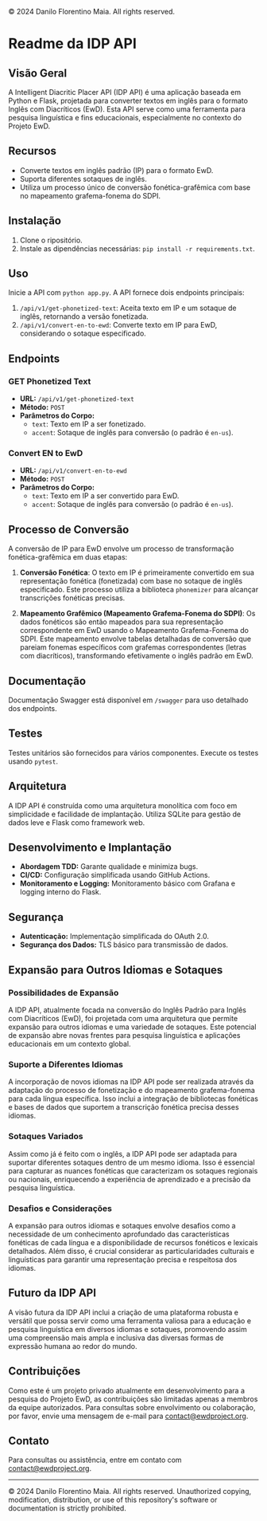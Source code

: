 © 2024 Danilo Florentino Maia. All rights reserved.

# Readme da IDP API

## Visão Geral

A Intelligent Diacritic Placer API (IDP API) é uma aplicação baseada em Python e Flask, projetada para converter textos em inglês para o formato Inglês com Diacríticos (EwD). Esta API serve como uma ferramenta para pesquisa linguística e fins educacionais, especialmente no contexto do Projeto EwD.

## Recursos

- Converte textos em inglês padrão (IP) para o formato EwD.
- Suporta diferentes sotaques de inglês.
- Utiliza um processo único de conversão fonética-grafêmica com base no mapeamento grafema-fonema do SDPI.

## Instalação

1. Clone o ripositório.
2. Instale as dipendências necessárias: `pip install -r requirements.txt`.

## Uso

Inicie a API com `python app.py`. A API fornece dois endpoints principais:

1. `/api/v1/get-phonetized-text`: Aceita texto em IP e um sotaque de inglês, retornando a versão fonetizada.
2. `/api/v1/convert-en-to-ewd`: Converte texto em IP para EwD, considerando o sotaque especificado.

## Endpoints

### GET Phonetized Text

- **URL:** `/api/v1/get-phonetized-text`
- **Método:** `POST`
- **Parâmetros do Corpo:**
  - `text`: Texto em IP a ser fonetizado.
  - `accent`: Sotaque de inglês para conversão (o padrão é `en-us`).

### Convert EN to EwD

- **URL:** `/api/v1/convert-en-to-ewd`
- **Método:** `POST`
- **Parâmetros do Corpo:**
  - `text`: Texto em IP a ser convertido para EwD.
  - `accent`: Sotaque de inglês para conversão (o padrão é `en-us`).

## Processo de Conversão

A conversão de IP para EwD envolve um processo de transformação fonética-grafêmica em duas etapas:

1. **Conversão Fonética**: O texto em IP é primeiramente convertido em sua representação fonética (fonetizada) com base no sotaque de inglês especificado. Este processo utiliza a biblioteca `phonemizer` para alcançar transcrições fonéticas precisas.

2. **Mapeamento Grafêmico (Mapeamento Grafema-Fonema do SDPI)**: Os dados fonéticos são então mapeados para sua representação correspondente em EwD usando o Mapeamento Grafema-Fonema do SDPI. Este mapeamento envolve tabelas detalhadas de conversão que pareiam fonemas específicos com grafemas correspondentes (letras com diacríticos), transformando efetivamente o inglês padrão em EwD.

## Documentação

Documentação Swagger está disponível em `/swagger` para uso detalhado dos endpoints.

## Testes

Testes unitários são fornecidos para vários componentes. Execute os testes usando `pytest`.

## Arquitetura

A IDP API é construída como uma arquitetura monolítica com foco em simplicidade e facilidade de implantação. Utiliza SQLite para gestão de dados leve e Flask como framework web.

## Desenvolvimento e Implantação

- **Abordagem TDD:** Garante qualidade e minimiza bugs.
- **CI/CD:** Configuração simplificada usando GitHub Actions.
- **Monitoramento e Logging:** Monitoramento básico com Grafana e logging interno do Flask.

## Segurança

- **Autenticação:** Implementação simplificada do OAuth 2.0.
- **Segurança dos Dados:** TLS básico para transmissão de dados.

## Expansão para Outros Idiomas e Sotaques

### Possibilidades de Expansão

A IDP API, atualmente focada na conversão do Inglês Padrão para Inglês com Diacríticos (EwD), foi projetada com uma arquitetura que permite expansão para outros idiomas e uma variedade de sotaques. Este potencial de expansão abre novas frentes para pesquisa linguística e aplicações educacionais em um contexto global.

### Suporte a Diferentes Idiomas

A incorporação de novos idiomas na IDP API pode ser realizada através da adaptação do processo de fonetização e do mapeamento grafema-fonema para cada língua específica. Isso inclui a integração de bibliotecas fonéticas e bases de dados que suportem a transcrição fonética precisa desses idiomas.

### Sotaques Variados

Assim como já é feito com o inglês, a IDP API pode ser adaptada para suportar diferentes sotaques dentro de um mesmo idioma. Isso é essencial para capturar as nuances fonéticas que caracterizam os sotaques regionais ou nacionais, enriquecendo a experiência de aprendizado e a precisão da pesquisa linguística.

### Desafios e Considerações

A expansão para outros idiomas e sotaques envolve desafios como a necessidade de um conhecimento aprofundado das características fonéticas de cada língua e a disponibilidade de recursos fonéticos e lexicais detalhados. Além disso, é crucial considerar as particularidades culturais e linguísticas para garantir uma representação precisa e respeitosa dos idiomas.

## Futuro da IDP API

A visão futura da IDP API inclui a criação de uma plataforma robusta e versátil que possa servir como uma ferramenta valiosa para a educação e pesquisa linguística em diversos idiomas e sotaques, promovendo assim uma compreensão mais ampla e inclusiva das diversas formas de expressão humana ao redor do mundo.

## Contribuições

Como este é um projeto privado atualmente em desenvolvimento para a pesquisa do Projeto EwD, as contribuições são limitadas apenas a membros da equipe autorizados. Para consultas sobre envolvimento ou colaboração, por favor, envie uma mensagem de e-mail para [contact@ewdproject.org](mailto:contact@ewdproject.org).

## Contato

Para consultas ou assistência, entre em contato com [contact@ewdproject.org](mailto:contact@ewdproject.org).

---

© 2024 Danilo Florentino Maia. All rights reserved.
Unauthorized copying, modification, distribution, or use of this repository's software or documentation is strictly prohibited.
